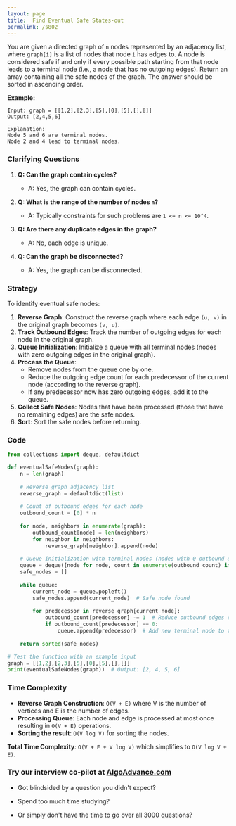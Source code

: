 ```yaml
---
layout: page
title:  Find Eventual Safe States-out
permalink: /s802
---
```


You are given a directed graph of `n` nodes represented by an adjacency list, where `graph[i]` is a list of nodes that node `i` has edges to. A node is considered safe if and only if every possible path starting from that node leads to a terminal node (i.e., a node that has no outgoing edges). Return an array containing all the safe nodes of the graph. The answer should be sorted in ascending order.

**Example:**

```
Input: graph = [[1,2],[2,3],[5],[0],[5],[],[]]
Output: [2,4,5,6]

Explanation:
Node 5 and 6 are terminal nodes.
Node 2 and 4 lead to terminal nodes.
```

### Clarifying Questions

1. **Q: Can the graph contain cycles?** 
    - A: Yes, the graph can contain cycles.

2. **Q: What is the range of the number of nodes `n`?**
    - A: Typically constraints for such problems are `1 <= n <= 10^4`.

3. **Q: Are there any duplicate edges in the graph?**
    - A: No, each edge is unique.

4. **Q: Can the graph be disconnected?**
    - A: Yes, the graph can be disconnected.

### Strategy

To identify eventual safe nodes:
1. **Reverse Graph**: Construct the reverse graph where each edge `(u, v)` in the original graph becomes `(v, u)`.
2. **Track Outbound Edges**: Track the number of outgoing edges for each node in the original graph.
3. **Queue Initialization**: Initialize a queue with all terminal nodes (nodes with zero outgoing edges in the original graph).
4. **Process the Queue**:
    - Remove nodes from the queue one by one.
    - Reduce the outgoing edge count for each predecessor of the current node (according to the reverse graph).
    - If any predecessor now has zero outgoing edges, add it to the queue.
5. **Collect Safe Nodes**: Nodes that have been processed (those that have no remaining edges) are the safe nodes.
6. **Sort**: Sort the safe nodes before returning.

### Code

```python
from collections import deque, defaultdict

def eventualSafeNodes(graph):
    n = len(graph)
    
    # Reverse graph adjacency list
    reverse_graph = defaultdict(list)
    
    # Count of outbound edges for each node
    outbound_count = [0] * n
    
    for node, neighbors in enumerate(graph):
        outbound_count[node] = len(neighbors)
        for neighbor in neighbors:
            reverse_graph[neighbor].append(node)
    
    # Queue initialization with terminal nodes (nodes with 0 outbound edges)
    queue = deque([node for node, count in enumerate(outbound_count) if count == 0])
    safe_nodes = []
    
    while queue:
        current_node = queue.popleft()
        safe_nodes.append(current_node)  # Safe node found
        
        for predecessor in reverse_graph[current_node]:
            outbound_count[predecessor] -= 1  # Reduce outbound edges count
            if outbound_count[predecessor] == 0:
                queue.append(predecessor)  # Add new terminal node to the queue
    
    return sorted(safe_nodes)

# Test the function with an example input
graph = [[1,2],[2,3],[5],[0],[5],[],[]]
print(eventualSafeNodes(graph))  # Output: [2, 4, 5, 6]
```

### Time Complexity

- **Reverse Graph Construction**: `O(V + E)` where V is the number of vertices and E is the number of edges.
- **Processing Queue**: Each node and edge is processed at most once resulting in `O(V + E)` operations.
- **Sorting the result**: `O(V log V)` for sorting the nodes.

**Total Time Complexity**: `O(V + E + V log V)` which simplifies to `O(V log V + E)`.


### Try our interview co-pilot at [AlgoAdvance.com](https://algoAdvance.com)

- Got blindsided by a question you didn't expect?

- Spend too much time studying?

- Or simply don't have the time to go over all 3000 questions?

